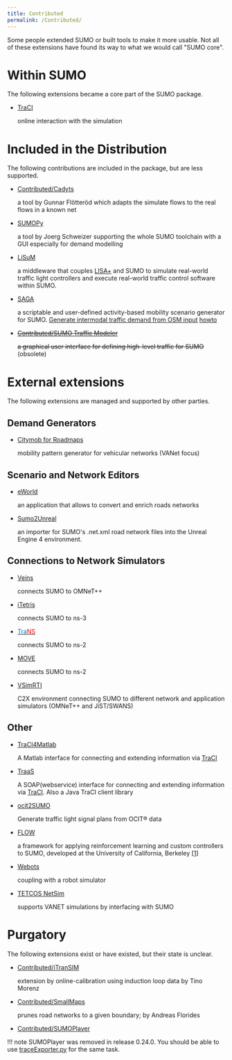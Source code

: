 ```yaml
---
title: Contributed
permalink: /Contributed/
---
```


Some people extended SUMO or built tools to make it more usable. Not all
of these extensions have found its way to what we would call "SUMO
core".

# Within SUMO

The following extensions became a core part of the SUMO package.

- [TraCI](TraCI.md)

    online interaction with the simulation

# Included in the Distribution

The following contributions are included in the package, but are less
supported.

- [Contributed/Cadyts](Contributed/Cadyts.md)

    a tool by Gunnar Flötteröd which adapts the simulate flows to the
    real flows in a known net

- [SUMOPy](Contributed/SUMOPy.md)

    a tool by Joerg Schweizer supporting the whole SUMO toolchain with a
    GUI especially for demand modelling

- [LiSuM](Tools/LiSuM.md)

    a middleware that couples [LISA+](https://www.schlothauer.de/en/software-systems/lisa/) and SUMO to simulate real-world
    traffic light controllers and execute real-world traffic control software within SUMO.

- [SAGA](https://github.com/lcodeca/SUMOActivityGen/blob/master/docs/SUMOActivityGen.md)
    
    a scriptable and user-defined activity-based mobility scenario generator for SUMO. [Generate intermodal traffic demand from OSM input](https://github.com/eclipse/sumo/tree/master/tools/contributed) [howto](https://github.com/lcodeca/SUMOActivityGen/blob/master/docs/HOWTO.md)

- ~~[Contributed/SUMO Traffic
Modeler](Contributed/SUMO_Traffic_Modeler.md)~~

    ~~a graphical user interface for defining high-level traffic for
    SUMO~~ (obsolete)

# External extensions

The following extensions are managed and supported by other parties.

## Demand Generators

- [Citymob for Roadmaps](http://www.grc.upv.es/Software/c4r.html)

    mobility pattern generator for vehicular networks (VANet focus)

## Scenario and Network Editors

- [eWorld](http://eworld.sourceforge.net/)

    an application that allows to convert and enrich roads networks

- [Sumo2Unreal](https://github.com/AugmentedDesignLab/Sumo2Unreal)

    an importer for SUMO's .net.xml road network files into the Unreal
    Engine 4 environment.

## Connections to Network Simulators

- [Veins](https://veins.car2x.org/)

    connects SUMO to OMNeT++

- [iTetris](https://www.ict-itetris.eu/)

    connects SUMO to ns-3

- [<font color="#0174DF">Tra</font><font color="#FF0000">NS</font>](http://trans.epfl.ch/)

    connects SUMO to ns-2

- [MOVE](http://lens1.csie.ncku.edu.tw/wiki/doku.php?id=%E2%80%A7realistic_mobility_generator_for_vehicular_networks)

    connects SUMO to ns-2

- [VSimRTI](http://www.dcaiti.tu-berlin.de/research/simulation/)

    C2X environment connecting SUMO to different network and application simulators (OMNeT++ and JiST/SWANS)

## Other

- [TraCI4Matlab](http://de.mathworks.com/matlabcentral/fileexchange/44805-traci4matlab)
  
    A Matlab interface for connecting and extending information via [TraCI](TraCI.md)

- [TraaS](TraCI/TraaS.md) 
  
    A SOAP(webservice) interface for connecting and extending information via [TraCI](TraCI.md). Also a Java TraCI client library

- [ocit2SUMO](https://github.com/DLR-TS/sumo-ocit)
    
    Generate traffic light signal plans from OCIT® data

- [FLOW](https://flow-project.github.io/)

    a framework for applying reinforcement learning and custom controllers to SUMO, developed at the University of California, Berkeley
    [[1]](https://github.com/flow-project/flow)

- [Webots](https://www.cyberbotics.com/automobile/sumo-interface.php)

    coupling with a robot simulator

- [TETCOS NetSim](https://www.tetcos.com/vanets.html)

    supports VANET simulations by interfacing with SUMO

# Purgatory

The following extensions exist or have existed, but their state is
unclear.

- [Contributed/iTranSIM](Contributed/iTranSIM.md)

    extension by online-calibration using induction loop data by Tino
    Morenz

- [Contributed/SmallMaps](Contributed/SmallMaps.md)

    prunes road networks to a given boundary; by Andreas Florides

- [Contributed/SUMOPlayer](Contributed/SUMOPlayer.md)

!!! note
    SUMOPlayer was removed in release 0.24.0. You should be able to use [traceExporter.py](Tools/TraceExporter.md) for the same task.